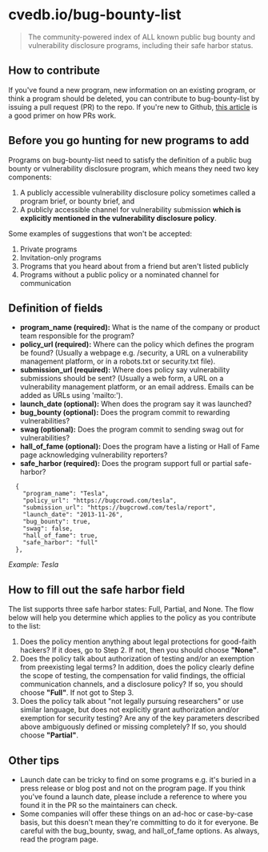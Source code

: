# cvedb.io/bug-bounty-list

> The community-powered index of ALL known public bug bounty and vulnerability disclosure programs, including their safe harbor status.  

## How to contribute  

If you've found a new program, new information on an existing program, or think a program should be deleted, you can contribute to bug-bounty-list by issuing a pull request (PR) to the repo. If you're new to Github, [this article](https://help.github.com/articles/creating-a-pull-request-from-a-fork/) is a good primer on how PRs work.

## Before you go hunting for new programs to add

Programs on bug-bounty-list need to satisfy the definition of a public bug bounty or vulnerability disclosure program, which means they need two key components:

  1. A publicly accessible vulnerability disclosure policy sometimes called a program brief, or bounty brief, and
  2. A publicly accessible channel for vulnerability submission **which is explicitly mentioned in the vulnerability disclosure policy**.  
  
Some examples of suggestions that won't be accepted:

  1. Private programs  
  2. Invitation-only programs  
  3. Programs that you heard about from a friend but aren't listed publicly  
  4. Programs without a public policy or a nominated channel for communication  

## Definition of fields

- **program_name (required):** What is the name of the company or product team responsible for the program?  
- **policy_url (required):** Where can the policy which defines the program be found? (Usually a webpage e.g. /security, a URL on a vulnerability management platform, or in a robots.txt or security.txt file).  
- **submission_url (required):** Where does policy say vulnerability submissions should be sent? (Usually a web form, a URL on a vulnerability management platform, or an email address. Emails can be added as URLs using 'mailto:').  
- **launch_date (optional):** When does the program say it was launched?  
- **bug_bounty (optional):** Does the program commit to rewarding vulnerabilities?  
- **swag (optional):** Does the program commit to sending swag out for vulnerabilities?  
- **hall_of_fame (optional):** Does the program have a listing or Hall of Fame page acknowledging vulnerability reporters?
- **safe_harbor (required):** Does the program support full or partial safe-harbor?  

~~~~
  {
    "program_name": "Tesla",
    "policy_url": "https://bugcrowd.com/tesla",
    "submission_url": "https://bugcrowd.com/tesla/report",
    "launch_date": "2013-11-26",
    "bug_bounty": true,
    "swag": false,
    "hall_of_fame": true,
    "safe_harbor": "full"
  },
~~~~

*Example: Tesla*

## How to fill out the safe harbor field

The list supports three safe harbor states: Full, Partial, and None. The flow below will help you determine which applies to the policy as you contribute to the list:  

1. Does the policy mention anything about legal protections for good-faith hackers? If it does, go to Step 2. If not, then you should choose **"None"**.
2. Does the policy talk about authorization of testing and/or an exemption from preexisting legal terms? In addition, does the policy clearly define the scope of testing, the compensation for valid findings, the official communication channels, and a disclosure policy? If so, you should choose **"Full"**. If not got to Step 3.
3. Does the policy talk about "not legally pursuing researchers" or use similar language, but does not explicitly grant authorization and/or exemption for security testing? Are any of the key parameters described above ambiguously defined or missing completely? If so, you should choose **"Partial"**.

## Other tips  

- Launch date can be tricky to find on some programs e.g. it's buried in a press release or blog post and not on the program page. If you think you've found a launch date, please include a reference to where you found it in the PR so the maintainers can check.
- Some companies will offer these things on an ad-hoc or case-by-case basis, but this doesn't mean they're committing to do it for everyone. Be careful with the bug_bounty, swag, and hall_of_fame options. As always, read the program page.
